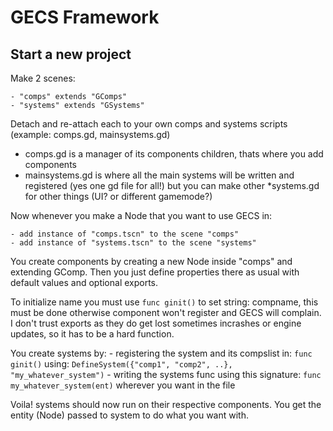 # GECS Framework

## Start a new project

Make 2 scenes:
	
	- "comps" extends "GComps"
	- "systems" extends "GSystems"

Detach and re-attach each to your own comps and systems scripts (example: comps.gd, mainsystems.gd)

- comps.gd is a manager of its components children, thats where you add components
- mainsystems.gd is where all the main systems will be written and registered (yes one gd file for all!) but you can make other *systems.gd for other things (UI? or different gamemode?)

Now whenever you make a Node that you want to use GECS in:
	
	- add instance of "comps.tscn" to the scene "comps"
	- add instance of "systems.tscn" to the scene "systems"

You create components by creating a new Node inside "comps" and extending GComp.
Then you just define properties there as usual with default values and optional exports.

To initialize name you must use `func ginit()` to set string: compname, this must be done otherwise component won't register and GECS will complain. I don't trust exports as they do get lost sometimes incrashes or engine updates, so it has to be a hard function.

You create systems by:
	- registering the system and its compslist in: `func ginit()` using: `DefineSystem({"comp1", "comp2", ..}, "my_whatever_system")`
	- writing the systems func using this signature: `func my_whatever_system(ent)` wherever you want in the file

Voila! systems should now run on their respective components. You get the entity (Node) passed to system to do what you want with.
